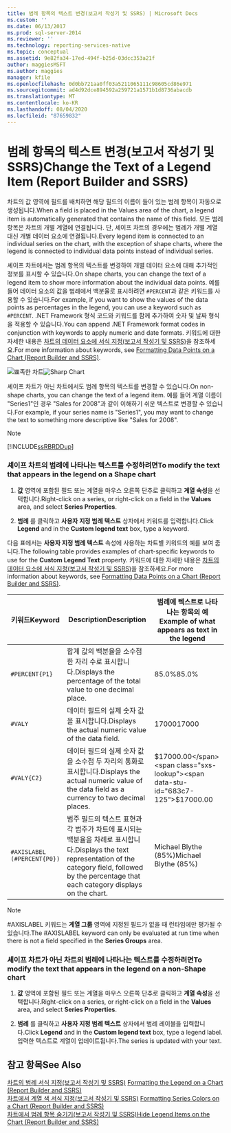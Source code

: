 ```yaml
---
title: 범례 항목의 텍스트 변경(보고서 작성기 및 SSRS) | Microsoft Docs
ms.custom: ''
ms.date: 06/13/2017
ms.prod: sql-server-2014
ms.reviewer: ''
ms.technology: reporting-services-native
ms.topic: conceptual
ms.assetid: 9e82fa34-17ed-494f-b25d-03dcc353a21f
author: maggiesMSFT
ms.author: maggies
manager: kfile
ms.openlocfilehash: 0d0bb721aa0ff03a5211065111c98605cd86e971
ms.sourcegitcommit: ad4d92dce894592a259721a1571b1d8736abacdb
ms.translationtype: MT
ms.contentlocale: ko-KR
ms.lasthandoff: 08/04/2020
ms.locfileid: "87659832"
---
```

# <a name="change-the-text-of-a-legend-item-report-builder-and-ssrs"></a><span data-ttu-id="683c7-102">범례 항목의 텍스트 변경(보고서 작성기 및 SSRS)</span><span class="sxs-lookup"><span data-stu-id="683c7-102">Change the Text of a Legend Item (Report Builder and SSRS)</span></span>
  <span data-ttu-id="683c7-103">차트의 값 영역에 필드를 배치하면 해당 필드의 이름이 들어 있는 범례 항목이 자동으로 생성됩니다.</span><span class="sxs-lookup"><span data-stu-id="683c7-103">When a field is placed in the Values area of the chart, a legend item is automatically generated that contains the name of this field.</span></span> <span data-ttu-id="683c7-104">모든 범례 항목은 차트의 개별 계열에 연결됩니다. 단, 셰이프 차트의 경우에는 범례가 개별 계열 대신 개별 데이터 요소에 연결됩니다.</span><span class="sxs-lookup"><span data-stu-id="683c7-104">Every legend item is connected to an individual series on the chart, with the exception of shape charts, where the legend is connected to individual data points instead of individual series.</span></span>  
  
 <span data-ttu-id="683c7-105">셰이프 차트에서는 범례 항목의 텍스트를 변경하여 개별 데이터 요소에 대해 추가적인 정보를 표시할 수 있습니다.</span><span class="sxs-lookup"><span data-stu-id="683c7-105">On shape charts, you can change the text of a legend item to show more information about the individual data points.</span></span> <span data-ttu-id="683c7-106">예를 들어 데이터 요소의 값을 범례에서 백분율로 표시하려면 `#PERCENT`과 같은 키워드를 사용할 수 있습니다.</span><span class="sxs-lookup"><span data-stu-id="683c7-106">For example, if you want to show the values of the data points as percentages in the legend, you can use a keyword such as `#PERCENT`.</span></span> <span data-ttu-id="683c7-107">.NET Framework 형식 코드와 키워드를 함께 추가하여 숫자 및 날짜 형식을 적용할 수 있습니다.</span><span class="sxs-lookup"><span data-stu-id="683c7-107">You can append .NET Framework format codes in conjunction with keywords to apply numeric and date formats.</span></span> <span data-ttu-id="683c7-108">키워드에 대한 자세한 내용은 [차트의 데이터 요소에 서식 지정&#40;보고서 작성기 및 SSRS&#41;](formatting-data-points-on-a-chart-report-builder-and-ssrs.md)을 참조하세요.</span><span class="sxs-lookup"><span data-stu-id="683c7-108">For more information about keywords, see [Formatting Data Points on a Chart &#40;Report Builder and SSRS&#41;](formatting-data-points-on-a-chart-report-builder-and-ssrs.md).</span></span>  
  
 <span data-ttu-id="683c7-109">![뾰족한 차트](../media/sharpchart.png "뾰족한 차트")</span><span class="sxs-lookup"><span data-stu-id="683c7-109">![Sharp Chart](../media/sharpchart.png "Sharp Chart")</span></span>  
  
 <span data-ttu-id="683c7-110">셰이프 차트가 아닌 차트에서도 범례 항목의 텍스트를 변경할 수 있습니다.</span><span class="sxs-lookup"><span data-stu-id="683c7-110">On non-shape charts, you can change the text of a legend item.</span></span> <span data-ttu-id="683c7-111">예를 들어 계열 이름이 "Series1"인 경우 "Sales for 2008"과 같이 이해하기 쉬운 텍스트로 변경할 수 있습니다.</span><span class="sxs-lookup"><span data-stu-id="683c7-111">For example, if your series name is "Series1", you may want to change the text to something more descriptive like "Sales for 2008".</span></span>  
  
> [!NOTE]  
>  [!INCLUDE[ssRBRDDup](../../includes/ssrbrddup-md.md)]  
  
### <a name="to-modify-the-text-that-appears-in-the-legend-on-a-shape-chart"></a><span data-ttu-id="683c7-112">셰이프 차트의 범례에 나타나는 텍스트를 수정하려면</span><span class="sxs-lookup"><span data-stu-id="683c7-112">To modify the text that appears in the legend on a Shape chart</span></span>  
  
1.  <span data-ttu-id="683c7-113">**값** 영역에 포함된 필드 또는 계열을 마우스 오른쪽 단추로 클릭하고 **계열 속성**을 선택합니다.</span><span class="sxs-lookup"><span data-stu-id="683c7-113">Right-click on a series, or right-click on a field in the **Values** area, and select **Series Properties**.</span></span>  
  
2.  <span data-ttu-id="683c7-114">**범례** 를 클릭하고 **사용자 지정 범례 텍스트** 상자에서 키워드를 입력합니다.</span><span class="sxs-lookup"><span data-stu-id="683c7-114">Click **Legend** and in the **Custom legend text** box, type a keyword.</span></span>  
  
 <span data-ttu-id="683c7-115">다음 표에서는 **사용자 지정 범례 텍스트** 속성에 사용하는 차트별 키워드의 예를 보여 줍니다.</span><span class="sxs-lookup"><span data-stu-id="683c7-115">The following table provides examples of chart-specific keywords to use for the **Custom Legend Text** property.</span></span> <span data-ttu-id="683c7-116">키워드에 대한 자세한 내용은 [차트의 데이터 요소에 서식 지정&#40;보고서 작성기 및 SSRS&#41;](formatting-data-points-on-a-chart-report-builder-and-ssrs.md)을 참조하세요.</span><span class="sxs-lookup"><span data-stu-id="683c7-116">For more information about keywords, see [Formatting Data Points on a Chart &#40;Report Builder and SSRS&#41;](formatting-data-points-on-a-chart-report-builder-and-ssrs.md).</span></span>  
  
|<span data-ttu-id="683c7-117">키워드</span><span class="sxs-lookup"><span data-stu-id="683c7-117">Keyword</span></span>|<span data-ttu-id="683c7-118">Description</span><span class="sxs-lookup"><span data-stu-id="683c7-118">Description</span></span>|<span data-ttu-id="683c7-119">범례에 텍스트로 나타나는 항목의 예</span><span class="sxs-lookup"><span data-stu-id="683c7-119">Example of what appears as text in the legend</span></span>|  
|-------------|-----------------|---------------------------------------------------|  
|`#PERCENT{P1}`|<span data-ttu-id="683c7-120">합계 값의 백분율을 소수점 한 자리 수로 표시합니다.</span><span class="sxs-lookup"><span data-stu-id="683c7-120">Displays the percentage of the total value to one decimal place.</span></span>|<span data-ttu-id="683c7-121">85.0%</span><span class="sxs-lookup"><span data-stu-id="683c7-121">85.0%</span></span>|  
|`#VALY`|<span data-ttu-id="683c7-122">데이터 필드의 실제 숫자 값을 표시합니다.</span><span class="sxs-lookup"><span data-stu-id="683c7-122">Displays the actual numeric value of the data field.</span></span>|<span data-ttu-id="683c7-123">17000</span><span class="sxs-lookup"><span data-stu-id="683c7-123">17000</span></span>|  
|`#VALY{C2}`|<span data-ttu-id="683c7-124">데이터 필드의 실제 숫자 값을 소수점 두 자리의 통화로 표시합니다.</span><span class="sxs-lookup"><span data-stu-id="683c7-124">Displays the actual numeric value of the data field as a currency to two decimal places.</span></span>|<span data-ttu-id="683c7-125">$17000.00</span><span class="sxs-lookup"><span data-stu-id="683c7-125">$17000.00</span></span>|  
|`#AXISLABEL (#PERCENT{P0})`|<span data-ttu-id="683c7-126">범주 필드의 텍스트 표현과 각 범주가 차트에 표시되는 백분율을 차례로 표시합니다.</span><span class="sxs-lookup"><span data-stu-id="683c7-126">Displays the text representation of the category field, followed by the percentage that each category displays on the chart.</span></span>|<span data-ttu-id="683c7-127">Michael Blythe (85%)</span><span class="sxs-lookup"><span data-stu-id="683c7-127">Michael Blythe (85%)</span></span>|  
  
> [!NOTE]  
>  <span data-ttu-id="683c7-128">#AXISLABEL 키워드는 **계열 그룹** 영역에 지정된 필드가 없을 때 런타임에만 평가될 수 있습니다.</span><span class="sxs-lookup"><span data-stu-id="683c7-128">The #AXISLABEL keyword can only be evaluated at run time when there is not a field specified in the **Series Groups** area.</span></span>  
  
### <a name="to-modify-the-text-that-appears-in-the-legend-on-a-non-shape-chart"></a><span data-ttu-id="683c7-129">셰이프 차트가 아닌 차트의 범례에 나타나는 텍스트를 수정하려면</span><span class="sxs-lookup"><span data-stu-id="683c7-129">To modify the text that appears in the legend on a non-Shape chart</span></span>  
  
1.  <span data-ttu-id="683c7-130">**값** 영역에 포함된 필드 또는 계열을 마우스 오른쪽 단추로 클릭하고 **계열 속성**을 선택합니다.</span><span class="sxs-lookup"><span data-stu-id="683c7-130">Right-click on a series, or right-click on a field in the **Values** area, and select **Series Properties**.</span></span>  
  
2.  <span data-ttu-id="683c7-131">**범례** 를 클릭하고 **사용자 지정 범례 텍스트** 상자에서 범례 레이블을 입력합니다.</span><span class="sxs-lookup"><span data-stu-id="683c7-131">Click **Legend** and in the **Custom legend text** box, type a legend label.</span></span> <span data-ttu-id="683c7-132">입력한 텍스트로 계열이 업데이트됩니다.</span><span class="sxs-lookup"><span data-stu-id="683c7-132">The series is updated with your text.</span></span>  
  
## <a name="see-also"></a><span data-ttu-id="683c7-133">참고 항목</span><span class="sxs-lookup"><span data-stu-id="683c7-133">See Also</span></span>  
 <span data-ttu-id="683c7-134">[차트의 범례 서식 지정&#40;보고서 작성기 및 SSRS&#41;](chart-legend-formatting-report-builder.md) </span><span class="sxs-lookup"><span data-stu-id="683c7-134">[Formatting the Legend on a Chart &#40;Report Builder and SSRS&#41;](chart-legend-formatting-report-builder.md) </span></span>  
 <span data-ttu-id="683c7-135">[차트에서 계열 색 서식 지정&#40;보고서 작성기 및 SSRS&#41;](formatting-series-colors-on-a-chart-report-builder-and-ssrs.md) </span><span class="sxs-lookup"><span data-stu-id="683c7-135">[Formatting Series Colors on a Chart &#40;Report Builder and SSRS&#41;](formatting-series-colors-on-a-chart-report-builder-and-ssrs.md) </span></span>  
 [<span data-ttu-id="683c7-136">차트에서 범례 항목 숨기기&#40;보고서 작성기 및 SSRS&#41;</span><span class="sxs-lookup"><span data-stu-id="683c7-136">Hide Legend Items on the Chart &#40;Report Builder and SSRS&#41;</span></span>](chart-legend-hide-items-report-builder.md)  
  
  
